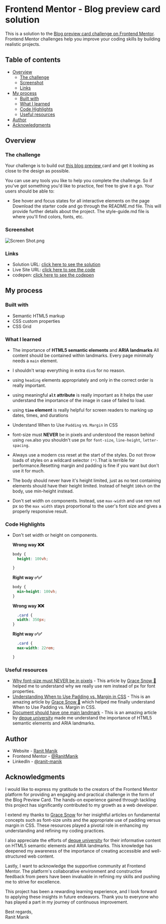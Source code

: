 # Frontend Mentor - Blog preview card solution

This is a solution to
the [Blog preview card challenge on Frontend Mentor](https://www.frontendmentor.io/challenges/blog-preview-card-ckPaj01IcS).
Frontend Mentor challenges help you improve your coding skills by building realistic projects.

## Table of contents

- [Overview](#overview)
    - [The challenge](#the-challenge)
    - [Screenshot](#screenshot)
    - [Links](#links)
- [My process](#my-process)
    - [Built with](#built-with)
    - [What I learned](#what-i-learned)
    - [Code Highlights](#code-highlights)
    - [Useful resources](#useful-resources)
- [Author](#author)
- [Acknowledgments](#acknowledgments)

## Overview

### The challenge

Your challenge is to build out [this blog preview ](design/active-states.jpg)card and get it looking as close to the
design as possible.

You can use any tools you like to help you complete the challenge. So if you've got something you'd like to practice,
feel free to give it a go.
Your users should be able to:

- See hover and focus states for all interactive elements on the page
  Download the starter code and go through the README.md file. This will provide further details about the project. The
  style-guide.md file is where you'll find colors, fonts, etc.

### Screenshot

![Screen Shot.png](Screen%20Shot.png)

### Links

- Solution URL: [click here to see the solution](https://www.frontendmentor.io/solutions/html-css-IFKqcIOTCf)
- Live Site
  URL: [click here to see the code](https://ranitmanik.github.io/frontendmentor-challenges/FrontendMentor01%E2%80%94Blog-preview-card/index.html)
- codepen: [click here to see the codepen](https://codepen.io/RANIT-MANIK/pen/QWowgja)

## My process

### Built with

- Semantic HTML5 markup
- CSS custom properties
- CSS Grid

### What I learned

- The importance of **HTML5 semantic elements** and **ARIA landmarks** All content should be contained within
  landmarks. Every page minimally needs a `main` element.
- I shouldn't wrap everything in extra `div`s for no reason.
- using `heading` elements appropriately and only in the correct order is really important.
- using meaningful **`alt` attribute** is really important as it helps the user understand the importance of the image
  in
  case of failed to load.
- using **`time` element** is really helpful for screen readers to marking up dates, times, and durations
- Understand When to Use `Padding` vs. `Margin` in CSS
- font-size must **NEVER** be in pixels and understood the reason behind using `rem`.also you shouldn't use px for
  `font-size`, `line-height`, `letter-spacing`.

- Always use a modern css reset at the start of the styles.
  Do not throw loads of styles on a wildcard selector `(*)`.That is terrible for performance.Resetting margin and
  padding is fine if you want but don't use it for much.
- The body should never have it's height limited, just as no text containing elements should have their height limited.
  Instead of height `100vh` on the body, use min-height instead.
- Don't set width on components.
  Instead, use `max-width` and use rem not px so the `max width`
  stays proportional to the user's font size and gives a properly responsive result.

### Code Highlights

- Don't set width or height on components.

  **Wrong way ❌❌**

    ```css
    body {
      height: 100vh;
  
  }
    ```

  **Right way ✅✅**

    ```css
    body {
      min-height: 100vh;
  }
    ```
  **Wrong way ❌❌**

    ```css
      .card {
      width: 350px;
  }
  ```

  **Right way ✅✅**

    ```css
      .card {
      max-width: 22rem;
  
  }
  ```

### Useful resources

- [Why font-size must NEVER be in pixels](https://fedmentor.dev/posts/font-size-px/) - This article
  by [Grace Snow 🌈](https://twitter.com/gracesnow) helped me to understand why we
  really use rem instead of px for font properties.
- [Understanding When to Use Padding vs. Margin in CSS](https://fedmentor.dev/posts/padding-margin/) - This is an
  amazing article by [Grace Snow 🌈](https://twitter.com/gracesnow) which helped me finally
  understand When to Use Padding vs. Margin in CSS.
- [Document should have one main landmark](https://dequeuniversity.com/rules/axe/4.6/landmark-one-main?application=axeAPI) -
  This is an
  amazing article by [deque university](https://dequeuniversity.com/) made me understand the importance of HTML5
  semantic
  elements and ARIA landmarks.

## Author

- Website - [Ranit Manik](https://ranitmanik.github.io/Portfolio-1.0)
- Frontend Mentor - [@RanitManik](https://www.frontendmentor.io/profile/RanitManik)
- LinkedIn - [@ranit-manik](https://www.linkedin.com/in/ranit-manik/)

## Acknowledgments

I would like to express my gratitude to the creators of the Frontend Mentor platform for providing an engaging and
practical challenge in the form of the Blog Preview Card. The hands-on experience gained through tackling this project
has significantly contributed to my growth as a web developer.

I extend my thanks to [Grace Snow](https://twitter.com/gracesnow) for her insightful articles on fundamental concepts
such as font-size units and the
appropriate use of padding versus margin in CSS. These resources played a pivotal role in enhancing my understanding and
refining my coding practices.

I also appreciate the efforts of [deque university](https://dequeuniversity.com/) for their informative content on HTML5
semantic elements and ARIA
landmarks. This knowledge has deepened my awareness of the importance of creating accessible and well-structured web
content.

Lastly, I want to acknowledge the supportive community at Frontend Mentor. The platform's collaborative environment and
constructive feedback from peers have been invaluable in refining my skills and pushing me to strive for excellence.

This project has been a rewarding learning experience, and I look forward to applying these insights in future
endeavors. Thank you to everyone who has played a part in my journey of continuous improvement.

Best regards,<br>
Ranit Manik
